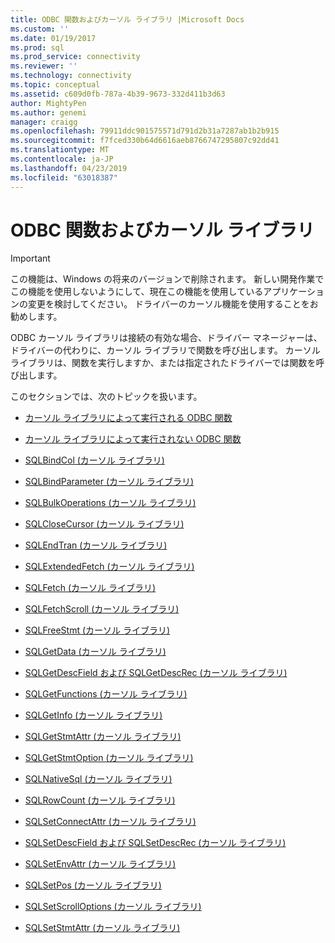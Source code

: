 ```yaml
---
title: ODBC 関数およびカーソル ライブラリ |Microsoft Docs
ms.custom: ''
ms.date: 01/19/2017
ms.prod: sql
ms.prod_service: connectivity
ms.reviewer: ''
ms.technology: connectivity
ms.topic: conceptual
ms.assetid: c609d0fb-787a-4b39-9673-332d411b3d63
author: MightyPen
ms.author: genemi
manager: craigg
ms.openlocfilehash: 79911ddc901575571d791d2b31a7287ab1b2b915
ms.sourcegitcommit: f7fced330b64d6616aeb8766747295807c92dd41
ms.translationtype: MT
ms.contentlocale: ja-JP
ms.lasthandoff: 04/23/2019
ms.locfileid: "63018387"
---
```

# <a name="odbc-functions-and-the-cursor-library"></a>ODBC 関数およびカーソル ライブラリ
> [!IMPORTANT]  
>  この機能は、Windows の将来のバージョンで削除されます。 新しい開発作業でこの機能を使用しないようにして、現在この機能を使用しているアプリケーションの変更を検討してください。 ドライバーのカーソル機能を使用することをお勧めします。  
  
 ODBC カーソル ライブラリは接続の有効な場合、ドライバー マネージャーは、ドライバーの代わりに、カーソル ライブラリで関数を呼び出します。 カーソル ライブラリは、関数を実行しますか、または指定されたドライバーでは関数を呼び出します。  
  
 このセクションでは、次のトピックを扱います。  
  
-   [カーソル ライブラリによって実行される ODBC 関数](../../../odbc/reference/appendixes/odbc-functions-executed-by-the-cursor-library.md)  
  
-   [カーソル ライブラリによって実行されない ODBC 関数](../../../odbc/reference/appendixes/odbc-functions-not-executed-by-the-cursor-library.md)  
  
-   [SQLBindCol (カーソル ライブラリ)](../../../odbc/reference/appendixes/sqlbindcol-cursor-library.md)  
  
-   [SQLBindParameter (カーソル ライブラリ)](../../../odbc/reference/appendixes/sqlbindparameter-cursor-library.md)  
  
-   [SQLBulkOperations (カーソル ライブラリ)](../../../odbc/reference/appendixes/sqlbulkoperations-and-the-cursor-library.md)  
  
-   [SQLCloseCursor (カーソル ライブラリ)](../../../odbc/reference/appendixes/sqlclosecursor-odbc.md)  
  
-   [SQLEndTran (カーソル ライブラリ)](../../../odbc/reference/appendixes/sqlendtran-cursor-library.md)  
  
-   [SQLExtendedFetch (カーソル ライブラリ)](../../../odbc/reference/appendixes/sqlextendedfetch-cursor-library.md)  
  
-   [SQLFetch (カーソル ライブラリ)](../../../odbc/reference/appendixes/sqlfetch-cursor-library.md)  
  
-   [SQLFetchScroll (カーソル ライブラリ)](../../../odbc/reference/appendixes/sqlfetchscroll-cursor-library.md)  
  
-   [SQLFreeStmt (カーソル ライブラリ)](../../../odbc/reference/appendixes/sqlfreestmt-cursor-library.md)  
  
-   [SQLGetData (カーソル ライブラリ)](../../../odbc/reference/appendixes/sqlgetdata-cursor-library.md)  
  
-   [SQLGetDescField および SQLGetDescRec (カーソル ライブラリ)](../../../odbc/reference/appendixes/sqlgetdescfield-and-sqlgetdescrec-cursor-library.md)  
  
-   [SQLGetFunctions (カーソル ライブラリ)](../../../odbc/reference/appendixes/sqlgetfunctions-cursor-library.md)  
  
-   [SQLGetInfo (カーソル ライブラリ)](../../../odbc/reference/appendixes/sqlgetinfo-cursor-library.md)  
  
-   [SQLGetStmtAttr (カーソル ライブラリ)](../../../odbc/reference/appendixes/sqlgetstmtattr-cursor-library.md)  
  
-   [SQLGetStmtOption (カーソル ライブラリ)](../../../odbc/reference/appendixes/sqlgetstmtoption-cursor-library.md)  
  
-   [SQLNativeSql (カーソル ライブラリ)](../../../odbc/reference/appendixes/sqlnativesql-cursor-library.md)  
  
-   [SQLRowCount (カーソル ライブラリ)](../../../odbc/reference/appendixes/sqlrowcount-cursor-library.md)  
  
-   [SQLSetConnectAttr (カーソル ライブラリ)](../../../odbc/reference/appendixes/sqlsetconnectattr-cursor-library.md)  
  
-   [SQLSetDescField および SQLSetDescRec (カーソル ライブラリ)](../../../odbc/reference/appendixes/sqlsetdescfield-and-sqlsetdescrec-cursor-library.md)  
  
-   [SQLSetEnvAttr (カーソル ライブラリ)](../../../odbc/reference/appendixes/sqlsetenvattr-and-the-cursor-library.md)  
  
-   [SQLSetPos (カーソル ライブラリ)](../../../odbc/reference/appendixes/sqlsetpos-cursor-library.md)  
  
-   [SQLSetScrollOptions (カーソル ライブラリ)](../../../odbc/reference/appendixes/sqlsetscrolloptions-cursor-library.md)  
  
-   [SQLSetStmtAttr (カーソル ライブラリ)](../../../odbc/reference/appendixes/sqlsetstmtattr-cursor-library.md)
